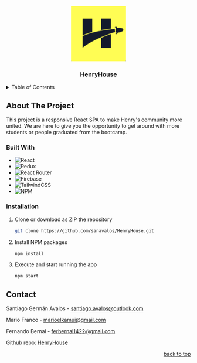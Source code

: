 <a id="readme-top"></a>

<br />
<div align="center">
  <img src="public/favicon.ico" alt="Henry" width="150" height="150">

  <h3 align="center">HenryHouse</h3>

</div>

<details>
  <summary>Table of Contents</summary>
  <ol>
    <li>
      <a href="#about-the-project">About The Project</a>
      <ul>
        <li><a href="#built-with">Built With</a></li>
      </ul>
    </li>
    <li><a href="#installation">Installation</a></li>
    <li><a href="#usage">Usage</a></li>
    <li><a href="#contact">Contact</a></li>
    <li><a href="#acknowledgments">Acknowledgments</a></li>
  </ol>
</details>

## About The Project

This project is a responsive React SPA to make Henry's community more united. We are here to give you the opportunity to get around with more students or people graduated from the bootcamp.

### Built With

- ![React](https://img.shields.io/badge/React-20232A?style=for-the-badge&logo=react&logoColor=61DAFB)
- ![Redux](https://img.shields.io/badge/redux-%23593d88.svg?style=for-the-badge&logo=redux&logoColor=white)
- ![React Router](https://img.shields.io/badge/React_Router-CA4245?style=for-the-badge&logo=react-router&logoColor=white)
- ![Firebase](https://img.shields.io/badge/firebase-%23039BE5.svg?style=for-the-badge&logo=firebase)
- ![TailwindCSS](https://img.shields.io/badge/tailwindcss-%2338B2AC.svg?style=for-the-badge&logo=tailwind-css&logoColor=white)
- ![NPM](https://img.shields.io/badge/NPM-%23000000.svg?style=for-the-badge&logo=npm&logoColor=white)

### Installation

1. Clone or download as ZIP the repository
   ```sh
   git clone https://github.com/sanavalos/HenryHouse.git
   ```
2. Install NPM packages
   ```sh
   npm install
   ```
3. Execute and start running the app
   ```sh
   npm start
   ```

## Contact

Santiago Germán Avalos - santiago.avalos@outlook.com

Mario Franco - marioelkamui@gmail.com

Fernando Bernal - ferbernal1422@gmail.com

Github repo: [HenryHouse](https://github.com/sanavalos/HenryHouse)

<p align="right"><a href="#readme-top">back to top</a></p>
